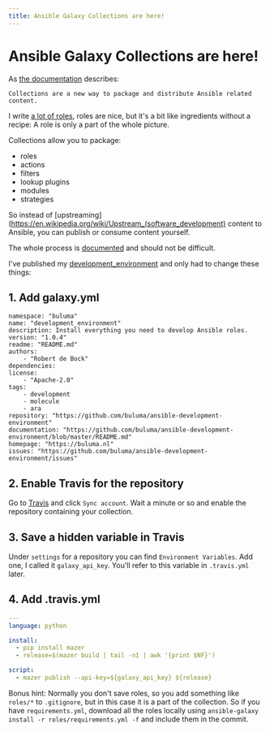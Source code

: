 ```yaml
---
title: Ansible Galaxy Collections are here!
---
```


# Ansible Galaxy Collections are here!

As [the documentation](https://galaxy.ansible.com/docs/mazer/examples.html) describes:

```
Collections are a new way to package and distribute Ansible related content.
```

I write [a lot of roles](https://buluma.nl/), roles are nice, but it's a bit like ingredients without a recipe: A role is only a part of the whole picture.

Collections allow you to package:
- roles
- actions
- filters
- lookup plugins
- modules
- strategies

So instead of [upstreaming](https://en.wikipedia.org/wiki/Upstream_(software_development) content to Ansible, you can publish or consume content yourself.

The whole process is [documented](https://galaxy.ansible.com/docs/contributing/creating_collections.html) and should not be difficult.

<!-- #TODO -->
I've published my [development_environment](https://github.com/buluma/ansible-development-environment) and only had to change these things:

## 1. Add galaxy.yml
<!-- #TODO -->

```
namespace: "buluma"
name: "development_environment"
description: Install everything you need to develop Ansible roles.
version: "1.0.4"
readme: "README.md"
authors:
    - "Robert de Bock"
dependencies:
license:
    - "Apache-2.0"
tags:
    - development
    - molecule
    - ara
repository: "https://github.com/buluma/ansible-development-environment"
documentation: "https://github.com/buluma/ansible-development-environment/blob/master/README.md"
homepage: "https://buluma.nl"
issues: "https://github.com/buluma/ansible-development-environment/issues"
```

## 2. Enable Travis for the repository

Go to [Travis](https://travis-ci.org/account/repositories) and click `Sync account`. Wait a minute or so and enable the repository containing your collection.

## 3. Save a hidden variable in Travis

Under `settings` for a repository you can find `Environment Variables`. Add one, I called it `galaxy_api_key`. You'll refer to this variable in `.travis.yml` later.

## 4. Add .travis.yml

```yaml
---
language: python

install:
  - pip install mazer
  - release=$(mazer build | tail -n1 | awk '{print $NF}')

script:
  - mazer publish --api-key=${galaxy_api_key} ${release}
```

Bonus hint: Normally you don't save roles, so you add something like `roles/*` to `.gitignore`, but in this case it is a part of the collection. So if you have `requirements.yml`, download all the roles locally using `ansible-galaxy install -r roles/requirements.yml -f` and include them in the commit.
